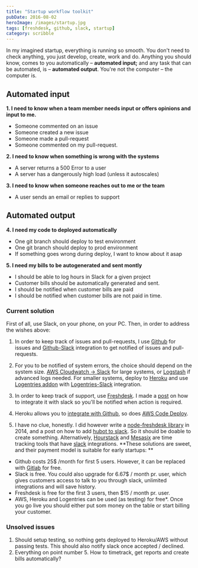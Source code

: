 ```yaml
---
title: "Startup workflow toolkit"
pubDate: 2016-08-02
heroImage: /images/startup.jpg
tags: [freshdesk, github, slack, startup]
category: scribble
---
```


In my imagined startup, everything is running so smooth. You don't need to check anything, you just develop, create, work and do. Anything you should know, comes to you automatically – **automated input;** and any task that can be automated, is – **automated output**. You're not the computer – the computer is.

## Automated input

**1\. I need to know when a team member needs input or offers opinions and input to me.**

- Someone commented on an issue
- Someone created a new issue
- Someone made a pull-request
- Someone commented on my pull-request.

**2\. I need to know when something is wrong with the systems**

- A server returns a 500 Error to a user
- A server has a dangerously high load (unless it autoscales)

**3\. I need to know when someone reaches out to me or the team**

- A user sends an email or replies to support

## **Automated output**

**4\. I need my code to deployed automatically**

- One git branch should deploy to test environment
- One git branch should deploy to prod environment
- If something goes wrong during deploy, I want to know about it asap

**5\. I need my bills to be autogenerated and sent montly**

- I should be able to log hours in Slack for a given project
- Customer bills should be automatically generated and sent.
- I should be notified when customer bills are paid
- I should be notified when customer bills are not paid in time.

### Current solution

First of all, use Slack, on your phone, on your PC.
Then, in order to address the wishes above:

1. In order to keep track of issues and pull-requests, I use [Github](https://github.com/) for issues and [Github-Slack](https://slack.com/apps/A0F7YS2SX-github) integration to get notified of issues and pull-requests.

2. For you to be notified of system errors, the choice should depend on the system size. [AWS Cloudwatch -> Slack](http://ashiina.github.io/2015/06/cloudwatch-lambda-slack/) for large systems, or [Logstash](https://www.elastic.co/products/logstash) if advanced logs needed.  For smaller systems, deploy to [Heroku](https://www.heroku.com/) and use [Logentries addon](https://elements.heroku.com/addons/logentries) with [Logentries-Slack](https://slack.com/apps/A0F81FMAA-logentries) integration.

3. In order to keep track of support, use [Freshdesk](https://freshdesk.com/). I made a [post](http://notes.webutvikling.org/adding-freshdesk-to-slack/) on how to integrate it with slack so you'll be notified when action is required.

4. Heroku allows you to [integrate with Github](https://devcenter.heroku.com/articles/github-integration), so does [AWS Code Deploy](https://aws.amazon.com/documentation/codedeploy/).

5. I have no clue, honestly. I did however write a [node-freshdesk library](https://www.npmjs.com/package/node-freshdesk) in 2014, and a post on how to add [hubot to slack](http://notes.webutvikling.org/how-to-add-hubot-to-slack/). So it should be doable to create something. Alternatively, [Hourstack](https://hourstack.io/) and [Mesasix](https://timetracker.mesasix.com/) are time tracking tools that have [slack](https://hourstack.io/integrations/slack) integrations. **These solutions are sweet, and their payment model is suitable for early startups: **

- Github costs 25$ /month for first 5 users. However, it can be replaced with [Gitlab](https://about.gitlab.com/) for free.
- Slack is free. You could also upgrade for 6.67$ / month pr. user, which gives customers access to talk to you through slack, unlimited integrations and will save history.
- Freshdesk is free for the first 3 users, then $15 / month pr. user.
- AWS, Heroku and Logentries can be used (as testing) for free\*. Once you go live you should either put som money on the table or start billing your customer.

### Unsolved issues

1.  Should setup testing, so nothing gets deployed to Heroku/AWS without passing tests. This should also notify slack once accepted / declined.
2.  Everything on point number 5. How to timetrack, get reports and create bills automatically?
